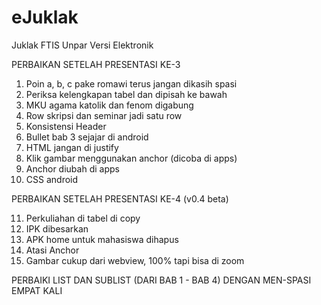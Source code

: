 eJuklak
=======

Juklak FTIS Unpar Versi Elektronik

PERBAIKAN SETELAH PRESENTASI KE-3

1. Poin a, b, c pake romawi terus jangan dikasih spasi
2. Periksa kelengkapan tabel dan dipisah ke bawah
3. MKU agama katolik dan fenom digabung 
4. Row skripsi dan seminar jadi satu row
5. Konsistensi Header
6. Bullet bab 3 sejajar di android
7. HTML jangan di justify
8. Klik gambar menggunakan anchor (dicoba di apps)
9. Anchor diubah di apps
10. CSS android

PERBAIKAN SETELAH PRESENTASI KE-4 (v0.4 beta)

11. Perkuliahan di tabel di copy
12. IPK dibesarkan
13. APK home untuk mahasiswa dihapus
14. Atasi Anchor
15. Gambar cukup dari webview, 100% tapi bisa di zoom

PERBAIKI LIST DAN SUBLIST (DARI BAB 1 - BAB 4) DENGAN MEN-SPASI EMPAT KALI
